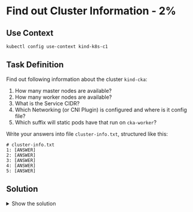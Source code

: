 # Find out Cluster Information - 2%

## Use Context

```shell
kubectl config use-context kind-k8s-c1
```

## Task Definition

Find out following information about the cluster `kind-cka`:
1. How many master nodes are available?
2. How many worker nodes are available?
3. What is the Service CIDR?
4. Which Networking (or CNI Plugin) is configured and where is it config file?
5. Which suffix will static pods have that run on `cka-worker`?

Write your answers into file `cluster-info.txt`, structured like this:

```shell
# cluster-info.txt
1: [ANSWER]
2: [ANSWER]
3: [ANSWER]
4: [ANSWER]
5: [ANSWER]
```

## Solution

<details>
  <summary>Show the solution</summary>

### How many master and worker nodes are available?

```shell
k get node
NAME                STATUS      ROLES           AGE    VERSION
k8s-c1-control-plane   Ready    control-plane   172m   v1.29.0
k8s-c1-worker          Ready    <none>          172m   v1.29.0
k8s-c1-worker2         Ready    <none>          172m   v1.29.0
```

We see one master and two workers.

### What is the Service CIDR?

```shell
docker exec -it k8s-c1-control-plane bash
root@k8s-c1-control-plane:/# cat /etc/kubernetes/manifests/kube-apiserver.yaml | grep range
    - --service-cluster-ip-range=10.96.0.0/16
```

### Which Networking (or CNI Plugin) is configured and where is its config file?

```shell
root@k8s-c1-control-plane:/# find /etc/cni/net.d/
/etc/cni/net.d/
/etc/cni/net.d/10-kindnet.conflist
root@k8s-c1-control-plane:/# cat /etc/cni/net.d/10-kindnet.conflist | grep cniVersion
        "cniVersion": "0.3.1",
```

By default, the kubelet looks into `/etc/cni/net.d/` to discover the CNI plugins. This will be the same on every master and worker nodes.

### Which suffix static pods have that run on cka-worker?

`-k8s-c1-worker`

## Result

The resulting `cluster-info.txt` file could look like:

```shell
# cluster-info.txt
1: 1
2: 2
3: 10.96.0.0/16
4: kindnet, /etc/cni/net.d/10-kindnet.conflist
5: -k8s-c1-worker
```
</details>

